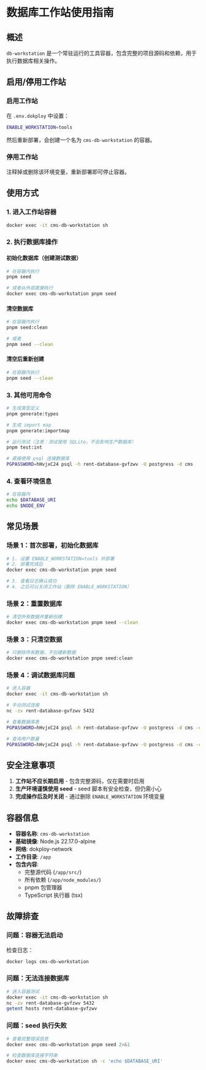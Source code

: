 # 数据库工作站使用指南

## 概述

`db-workstation` 是一个常驻运行的工具容器，包含完整的项目源码和依赖，用于执行数据库相关操作。

## 启用/停用工作站

### 启用工作站

在 `.env.dokploy` 中设置：
```bash
ENABLE_WORKSTATION=tools
```

然后重新部署，会创建一个名为 `cms-db-workstation` 的容器。

### 停用工作站

注释掉或删除该环境变量，重新部署即可停止容器。

## 使用方式

### 1. 进入工作站容器

```bash
docker exec -it cms-db-workstation sh
```

### 2. 执行数据库操作

#### 初始化数据库（创建测试数据）

```bash
# 在容器内执行
pnpm seed

# 或者从外部直接执行
docker exec cms-db-workstation pnpm seed
```

#### 清空数据库

```bash
# 在容器内执行
pnpm seed:clean

# 或者
pnpm seed --clean
```

#### 清空后重新创建

```bash
# 在容器内执行
pnpm seed --clean
```

### 3. 其他可用命令

```bash
# 生成类型定义
pnpm generate:types

# 生成 import map
pnpm generate:importmap

# 运行测试（注意：测试使用 SQLite，不会影响生产数据库）
pnpm test:int

# 直接使用 psql 连接数据库
PGPASSWORD=hHvjxC24 psql -h rent-database-gvfzwv -U postgress -d cms
```

### 4. 查看环境信息

```bash
# 在容器内
echo $DATABASE_URI
echo $NODE_ENV
```

## 常见场景

### 场景 1：首次部署，初始化数据库

```bash
# 1. 设置 ENABLE_WORKSTATION=tools 并部署
# 2. 部署完成后
docker exec cms-db-workstation pnpm seed

# 3. 查看日志确认成功
# 4. 之后可以关闭工作站（删除 ENABLE_WORKSTATION）
```

### 场景 2：重置数据库

```bash
# 清空所有数据并重新创建
docker exec cms-db-workstation pnpm seed --clean
```

### 场景 3：只清空数据

```bash
# 只删除所有数据，不创建新数据
docker exec cms-db-workstation pnpm seed:clean
```

### 场景 4：调试数据库问题

```bash
# 进入容器
docker exec -it cms-db-workstation sh

# 手动测试连接
nc -zv rent-database-gvfzwv 5432

# 查看数据库表
PGPASSWORD=hHvjxC24 psql -h rent-database-gvfzwv -U postgress -d cms -c "\dt"

# 查询用户数量
PGPASSWORD=hHvjxC24 psql -h rent-database-gvfzwv -U postgress -d cms -c "SELECT COUNT(*) FROM users;"
```

## 安全注意事项

1. **工作站不应长期启用** - 包含完整源码，仅在需要时启用
2. **生产环境谨慎使用 seed** - seed 脚本有安全检查，但仍需小心
3. **完成操作后及时关闭** - 通过删除 `ENABLE_WORKSTATION` 环境变量

## 容器信息

- **容器名称**: `cms-db-workstation`
- **基础镜像**: Node.js 22.17.0-alpine
- **网络**: dokploy-network
- **工作目录**: `/app`
- **包含内容**:
  - 完整源代码 (`/app/src/`)
  - 所有依赖 (`/app/node_modules/`)
  - pnpm 包管理器
  - TypeScript 执行器 (tsx)

## 故障排查

### 问题：容器无法启动

检查日志：
```bash
docker logs cms-db-workstation
```

### 问题：无法连接数据库

```bash
# 进入容器测试
docker exec -it cms-db-workstation sh
nc -zv rent-database-gvfzwv 5432
getent hosts rent-database-gvfzwv
```

### 问题：seed 执行失败

```bash
# 查看完整错误信息
docker exec cms-db-workstation pnpm seed 2>&1

# 检查数据库连接字符串
docker exec cms-db-workstation sh -c 'echo $DATABASE_URI'
```
